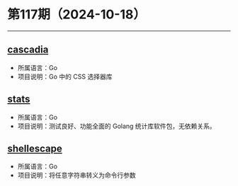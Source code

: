 # 第117期（2024-10-18）

---
## [cascadia](https://github.com/andybalholm/cascadia)
- 所属语言：Go
- 项目说明：Go 中的 CSS 选择器库

## [stats](https://github.com/montanaflynn/stats)
- 所属语言：Go
- 项目说明：测试良好、功能全面的 Golang 统计库软件包，无依赖关系。

## [shellescape](https://github.com/alessio/shellescape)
- 所属语言：Go
- 项目说明：将任意字符串转义为命令行参数
